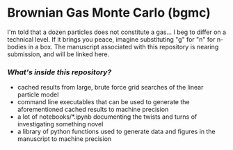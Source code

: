 <h1>Brownian Gas Monte Carlo (bgmc)</h1>

I'm told that a dozen particles does not constitute a gas...  I beg to differ on a technical level.  If it brings you peace, imagine substituting "g" for "n" for n-bodies in a box.  The manuscript associated with this repository is nearing submission, and will be linked here.

### _What's inside this repository?_
- cached results from large, brute force grid searches of the linear particle model
- command line executables that can be used to generate the aforementioned cached results to machine precision
- a lot of notebooks/*.ipynb documenting the twists and turns of investigating something novel
- a library of python functions used to generate data and figures in the manuscript to machine precision

